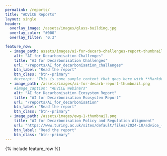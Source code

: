 ```yaml
---
permalink: /reports/
title: "ADViCE Reports"
layout: single
header:
  overlay_image: /assets/images/glass-building.jpg
  overlay_color: "#000"
  overlay_filter: "0.3"

feature_row:
  - image_path: assets/images/ai-for-decarb-challenges-report-thumbnail.png
    alt: "AI for Decarbonisation Challenges"
    title: "AI for Decarbonisation Challenges"
    url: "/reports/AI_for_decarbonisation_challenges"
    btn_label: "Read the report"
    btn_class: "btn--primary"
    #excerpt: "This is some sample content that goes here with **Markdown** formatting."
  - image_path: /assets/images/ai-for-decarb-report-thumbnail.png
    #image_caption: "ADViCE Webinars"
    alt: "AI for Decarbonisation Ecosystem Report"
    title: "AI for Decarbonisation Ecosystem Report"
    url: "/reports/AI_for_decarbonisation"
    btn_label: "Read the report"
    btn_class: "btn--primary"
  - image_path: /assets/images/ewg-1-thumbnail.png
    title: "AI for Decarbonisation Policy and Regulation Alignment"
    url: "https://www.turing.ac.uk/sites/default/files/2024-10/advice_-_policy_and_regulation_alignment_whitepaper_-_v5_-_selected_external_parties_only_2.pdf"
    btn_label: "Read the report"
    btn_class: "btn--primary"
---
```


{% include feature_row %}
